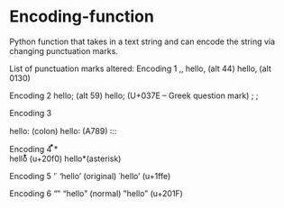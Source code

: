 # Encoding-function
Python function that takes in a text string and can encode the string via changing punctuation marks.

List of punctuation marks altered:
Encoding 1
,‚
hello, (alt 44)
hello‚ (alt 0130)

Encoding 2
hello; (alt 59)
hello; (U+037E – Greek question mark)
; ; 

Encoding 3

hello: (colon)
hello꞉ (A789)
꞉::

Encoding 4
⃰*   
hello⃰ (u+20f0)
hello*(asterisk)

Encoding 5
‘῾
‘hello’ (original)
῾hello’ (u+1ffe)

Encoding 6
“‟
“hello” (normal)
‟hello” (u+201F)


